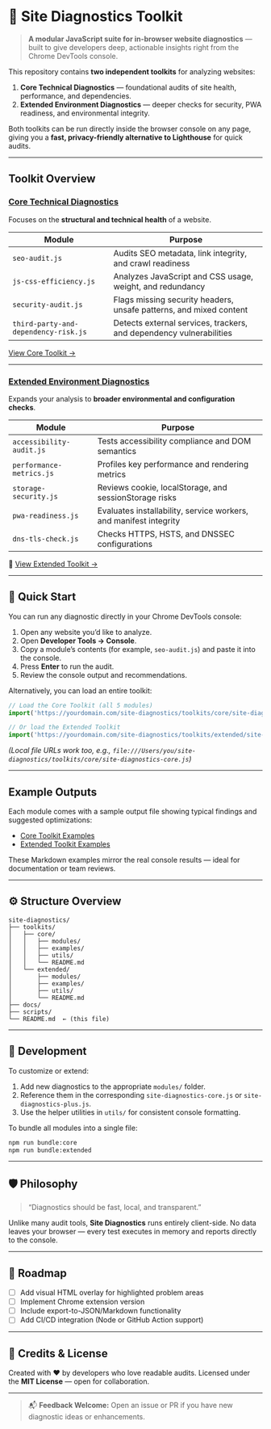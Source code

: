# 🧭 Site Diagnostics Toolkit

> **A modular JavaScript suite for in-browser website diagnostics** — built to give developers deep, actionable insights right from the Chrome DevTools console.

This repository contains **two independent toolkits** for analyzing websites:  
1. **Core Technical Diagnostics** — foundational audits of site health, performance, and dependencies.  
2. **Extended Environment Diagnostics** — deeper checks for security, PWA readiness, and environmental integrity.

Both toolkits can be run directly inside the browser console on any page, giving you a **fast, privacy-friendly alternative to Lighthouse** for quick audits.

---

## Toolkit Overview

### [Core Technical Diagnostics](toolkits/core/README.md)
Focuses on the **structural and technical health** of a website.

| Module | Purpose |
|--------|----------|
| `seo-audit.js` | Audits SEO metadata, link integrity, and crawl readiness |
| `js-css-efficiency.js` | Analyzes JavaScript and CSS usage, weight, and redundancy |
| `security-audit.js` | Flags missing security headers, unsafe patterns, and mixed content |
| `third-party-and-dependency-risk.js` | Detects external services, trackers, and dependency vulnerabilities |

[View Core Toolkit →](toolkits/core)

---

### [Extended Environment Diagnostics](toolkits/extended/README.md)
Expands your analysis to **broader environmental and configuration checks**.

| Module | Purpose |
|--------|----------|
| `accessibility-audit.js` | Tests accessibility compliance and DOM semantics |
| `performance-metrics.js` | Profiles key performance and rendering metrics |
| `storage-security.js` | Reviews cookie, localStorage, and sessionStorage risks |
| `pwa-readiness.js` | Evaluates installability, service workers, and manifest integrity |
| `dns-tls-check.js` | Checks HTTPS, HSTS, and DNSSEC configurations |

📂 [View Extended Toolkit →](toolkits/extended)

---

## 🚀 Quick Start

You can run any diagnostic directly in your Chrome DevTools console:

1. Open any website you’d like to analyze.  
2. Open **Developer Tools → Console**.  
3. Copy a module’s contents (for example, `seo-audit.js`) and paste it into the console.  
4. Press **Enter** to run the audit.  
5. Review the console output and recommendations.

Alternatively, you can load an entire toolkit:
```javascript
// Load the Core Toolkit (all 5 modules)
import('https://yourdomain.com/site-diagnostics/toolkits/core/site-diagnostics-core.js')

// Or load the Extended Toolkit
import('https://yourdomain.com/site-diagnostics/toolkits/extended/site-diagnostics-plus.js')
````

*(Local file URLs work too, e.g., `file:///Users/you/site-diagnostics/toolkits/core/site-diagnostics-core.js`)*

---

## Example Outputs

Each module comes with a sample output file showing typical findings and suggested optimizations:

* [Core Toolkit Examples](toolkits/core/examples)
* [Extended Toolkit Examples](toolkits/extended/examples)

These Markdown examples mirror the real console results — ideal for documentation or team reviews.

---

## ⚙️ Structure Overview

```
site-diagnostics/
├── toolkits/
│   ├── core/
│   │   ├── modules/
│   │   ├── examples/
│   │   ├── utils/
│   │   └── README.md
│   └── extended/
│       ├── modules/
│       ├── examples/
│       ├── utils/
│       └── README.md
├── docs/
├── scripts/
└── README.md  ← (this file)
```

---

## 🧩 Development

To customize or extend:

1. Add new diagnostics to the appropriate `modules/` folder.
2. Reference them in the corresponding `site-diagnostics-core.js` or `site-diagnostics-plus.js`.
3. Use the helper utilities in `utils/` for consistent console formatting.

To bundle all modules into a single file:

```bash
npm run bundle:core
npm run bundle:extended
```

---

## 🛡️ Philosophy

> “Diagnostics should be fast, local, and transparent.”

Unlike many audit tools, **Site Diagnostics** runs entirely client-side.
No data leaves your browser — every test executes in memory and reports directly to the console.

---

## 🧭 Roadmap

* [ ] Add visual HTML overlay for highlighted problem areas
* [ ] Implement Chrome extension version
* [ ] Include export-to-JSON/Markdown functionality
* [ ] Add CI/CD integration (Node or GitHub Action support)

---

## 🧠 Credits & License

Created with ❤️ by developers who love readable audits.
Licensed under the **MIT License** — open for collaboration.

---

> 📬 **Feedback Welcome:**
> Open an issue or PR if you have new diagnostic ideas or enhancements.